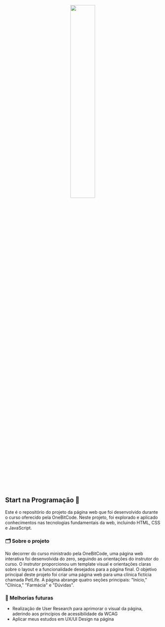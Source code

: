 <div align="center">
<img src="https://github.com/ellen-caroline/start-programacao-web/assets/106993186/81bcf400-817d-4b70-bf05-444bafdbb4df" alt="" width="40%"></img>
</div>

## Start na Programação 🤘
Este é o repositório do projeto da página web que foi desenvolvido durante o curso oferecido pela OneBitCode. Neste projeto, foi explorado e aplicado conhecimentos nas tecnologias fundamentais da web, incluindo HTML, CSS e JavaScript.

### 🗂️ Sobre o projeto
No decorrer do curso ministrado pela OneBitCode, uma página web interativa foi desenvolvida do zero, seguindo as orientações do instrutor do curso. O instrutor proporcionou um template visual e orientações claras sobre o layout e a funcionalidade desejados para a página final. O objetivo principal deste projeto foi criar uma página web para uma clínica fictícia chamada PetLife. A página abrange quatro seções principais: "Início," "Clínica," "Farmácia" e "Dúvidas".

### 📂 Melhorias futuras
- Realização de User Research para aprimorar o visual da página, aderindo aos princípios de acessibilidade da WCAG
- Aplicar meus estudos em UX/UI Design na página
